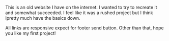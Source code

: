 This is an old website I have on the internet. I wanted to try to recreate it and somewhat succeeded. I feel like it was a rushed project but I think Ipretty much have the basics down. 

All links are responsive expect for footer send button. Other than that, hope you like my first project!
